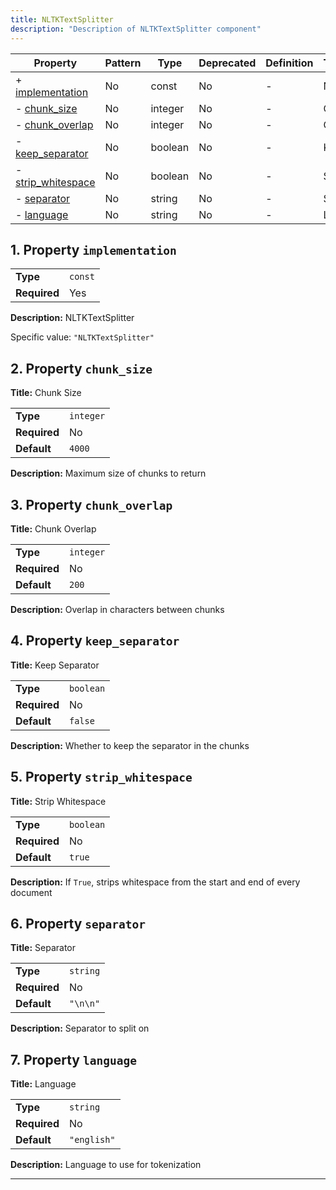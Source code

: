 ```yaml
---
title: NLTKTextSplitter
description: "Description of NLTKTextSplitter component"
---
```


| Property                                 | Pattern | Type    | Deprecated | Definition | Title/Description |
| ---------------------------------------- | ------- | ------- | ---------- | ---------- | ----------------- |
| + [implementation](#implementation )     | No      | const   | No         | -          | NLTKTextSplitter  |
| - [chunk_size](#chunk_size )             | No      | integer | No         | -          | Chunk Size        |
| - [chunk_overlap](#chunk_overlap )       | No      | integer | No         | -          | Chunk Overlap     |
| - [keep_separator](#keep_separator )     | No      | boolean | No         | -          | Keep Separator    |
| - [strip_whitespace](#strip_whitespace ) | No      | boolean | No         | -          | Strip Whitespace  |
| - [separator](#separator )               | No      | string  | No         | -          | Separator         |
| - [language](#language )                 | No      | string  | No         | -          | Language          |

## <a name="implementation"></a>1. Property `implementation`

|              |         |
| ------------ | ------- |
| **Type**     | `const` |
| **Required** | Yes     |

**Description:** NLTKTextSplitter

Specific value: `"NLTKTextSplitter"`

## <a name="chunk_size"></a>2. Property `chunk_size`

**Title:** Chunk Size

|              |           |
| ------------ | --------- |
| **Type**     | `integer` |
| **Required** | No        |
| **Default**  | `4000`    |

**Description:** Maximum size of chunks to return

## <a name="chunk_overlap"></a>3. Property `chunk_overlap`

**Title:** Chunk Overlap

|              |           |
| ------------ | --------- |
| **Type**     | `integer` |
| **Required** | No        |
| **Default**  | `200`     |

**Description:** Overlap in characters between chunks

## <a name="keep_separator"></a>4. Property `keep_separator`

**Title:** Keep Separator

|              |           |
| ------------ | --------- |
| **Type**     | `boolean` |
| **Required** | No        |
| **Default**  | `false`   |

**Description:** Whether to keep the separator in the chunks

## <a name="strip_whitespace"></a>5. Property `strip_whitespace`

**Title:** Strip Whitespace

|              |           |
| ------------ | --------- |
| **Type**     | `boolean` |
| **Required** | No        |
| **Default**  | `true`    |

**Description:** If `True`, strips whitespace from the start and end of every document

## <a name="separator"></a>6. Property `separator`

**Title:** Separator

|              |          |
| ------------ | -------- |
| **Type**     | `string` |
| **Required** | No       |
| **Default**  | `"\n\n"` |

**Description:** Separator to split on

## <a name="language"></a>7. Property `language`

**Title:** Language

|              |             |
| ------------ | ----------- |
| **Type**     | `string`    |
| **Required** | No          |
| **Default**  | `"english"` |

**Description:** Language to use for tokenization

----------------------------------------------------------------------------------------------------------------------------

